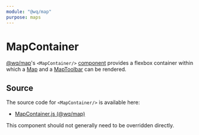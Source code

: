 ```yaml
---
module: "@wq/map"
purpose: maps
---
```


# MapContainer

[@wq/map]'s `<MapContainer/>` [component][index] provides a flexbox container within which a [Map] and a [MapToolbar] can be rendered.

## Source

The source code for `<MapContainer/>` is available here:

 * [MapContainer.js (@wq/map)][map-src]

This component should not generally need to be overridden directly.

[index]: ./index.md
[@wq/map]: ../@wq/map.md
[Map]: ./Map.md
[MapToolbar]: ./MapToolbar.md
[map-src]: https://github.com/wq/wq.app/blob/main/packages/map/src/components/MapContainer.js
